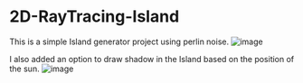 # 2D-RayTracing-Island

This is a simple Island generator project using perlin noise.
![image](https://user-images.githubusercontent.com/103945654/218268479-bb475f06-f2d7-4471-9b40-38df24cc4d19.png)

I also added an option to draw shadow in the Island based on the position of the sun.
![image](https://user-images.githubusercontent.com/103945654/218268549-709ee75a-5014-46c4-8052-cc2a23f27db5.png)
